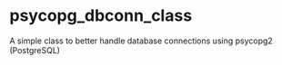 # psycopg_dbconn_class
A simple class to better handle database connections using psycopg2 (PostgreSQL)
